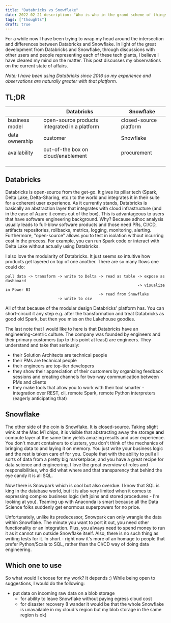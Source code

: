 ```yaml
---
title: "Databricks vs Snowflake"
date: 2022-02-21 description: "Who is who in the grand scheme of things"
tags: ["thoughts"]
draft: true
---
```


For a while now I have been trying to wrap my head around the intersection and differences between Databricks and
Snowflake. In light of the great development from Databricks and Snowflake, through discussions with other users and
people representing each of these tech giants, I believe I have cleared my mind on the matter. This post discusses my
observations on the current state of affairs.

_Note: I have been using Databricks since 2016 so my experience and observations are naturally greater with that
platform._

## TL;DR

|                | Databricks                                    | Snowflake              |
|----------------|-----------------------------------------------|------------------------|
| business model | open-source products integrated in a platform | closed-source platform |
| data ownership | customer                                      | Snowflake              |
| availability   | out-of-the box on cloud/enablement            | procurement            |
|                |                                               |                        |
|                |                                               |                        |
|                |                                               |                        |

## Databricks

Databricks is open-source from the get-go. It gives its pillar tech (Spark, Delta Lake, Delta-Sharing, etc.) to the
world and integrates it in their suite for a coherent user experience. As it currently stands, Databricks is basically
an abstraction layer that integrates with cloud infrastructure (and in the case of Azure it comes out of the box). This
is advantageous to users that have software engineering background. Why? Because adhoc analysis usually leads to
full-blow software products and those need PRs, CI/CD, artifacts repositories, rollbacks, metrics, logging, monitoring,
alerting. Furthermore,
"open-source" allows you to test in isolation without incurring cost in the process. For example, you can run Spark code
or interact with Delta Lake without actually using Databricks.

I also love the modularity of Databricks. It just seems so intuitive how products get layered on top of one another.
There are so many flows one could do:

```
pull data -> transform -> write to Delta -> read as table -> expose as dashboard
                                                          -> visualize in Power BI
                                         -> read from Snowflake
                       -> write to csv
```

All of that because of the modular design Databricks' platform has. You can short-circuit it any step e.g. after the
transformation and treat Databricks as good old Spark, but then you miss on the Lakehouse goodies.

The last note that I would like to here is that Databricks have an engineering-centric culture. The company was founded
by engineers and their primary customers (up to this point at least) are engineers. They understand and take that
seriously:

- their Solution Architects are technical people
- their PMs are technical people
- their engineers are top-tier developers
- they show their appreciation of their customers by organizing feedback sessions and creating channels for two-way
  communication between PMs and clients
- they make tools that allow you to work with their tool smarter - integration over REST, cli, remote Spark, remote
  Python interpreters (eagerly anticipating that)

## Snowflake

The other side of the coin is Snowflake. It is closed-source. Taking slight wink at the Mac M1 chips, it is visible that
abstracting away the storage __and__ compute layer at the same time yields amazing results and user experience. You
don't mount containers to clusters, you don't think of the mechanics of bringing data to and laying it on memory. You
just write your business logic and the rest is taken care of for you. Couple that with the ability to pull all sorts of
data from a pretty big marketplace, and you have a great recipe for data science and engineering. I love the great
overview of roles and responsibilities, who did what where and that transparency that behind the eye candy it is all
SQL.

Now there is Snowpark which is cool but also overdue. I know that SQL is king in the database world, but it is also very
limited when it comes to expressing complex business logic (left joins and stored procedures - I'm looking at you).
Teaming up with Anaconda is smart because all the Data Science folks suddenly get enormous superpowers for no price.

Unfortunately, unlike its predecessor, Snowpark can only wrangle the data within Snowflake. The minute you want to port
it out, you need other functionality or an integration. Plus, you always need to spend money to run it as it cannot run
outside Snowflake itself. Also, there is no such thing as writing tests for it. In short - right now it's more of an
homage to people that prefer Python/Scala to SQL, rather than the CI/CD way of doing data engineering.

## Which one to use

So what would I choose for my work? It depends :) While being open to suggestions, I would do the following:

- put data on incoming raw data on a blob storage
    - for ability to leave Snowflake without paying egress cloud cost
    - for disaster recovery (I wander it would be that the whole Snowflake is unavailable in my cloud's region but my
      blob storage in the same region is ok)
